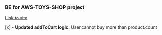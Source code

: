 ### BE for AWS-TOYS-SHOP project

[Link to site](https://d1ousl87mpr9p8.cloudfront.net/)

[x] - **Updated addToCart logic:** User cannot buy more than product.count